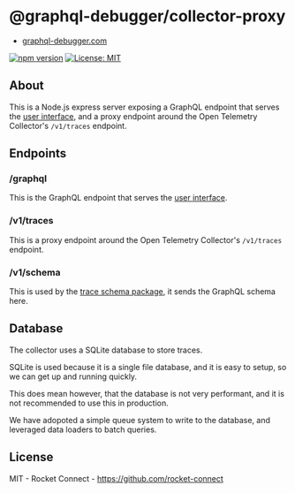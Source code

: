 # @graphql-debugger/collector-proxy

- [graphql-debugger.com](http://www.graphql-debugger.com)

[![npm version](https://badge.fury.io/js/@graphql-debugger%2Fui.svg)](https://badge.fury.io/js/@graphql-debugger%2Ftrace-schema) [![License: MIT](https://img.shields.io/badge/License-MIT-yellow.svg)](https://opensource.org/licenses/MIT)

## About

This is a Node.js express server exposing a GraphQL endpoint that serves the [user interface](https://github.com/rocket-connect/graphql-debugger/tree/main/packages/ui), and a proxy endpoint around the Open Telemetry Collector's `/v1/traces` endpoint.

## Endpoints

### /graphql

This is the GraphQL endpoint that serves the [user interface](https://github.com/rocket-connect/graphql-debugger/tree/main/packages/ui).

### /v1/traces

This is a proxy endpoint around the Open Telemetry Collector's `/v1/traces` endpoint.

### /v1/schema

This is used by the [trace schema package](https://github.com/rocket-connect/graphql-debugger/tree/main/packages/trace-schema), it sends the GraphQL schema here.

## Database

The collector uses a SQLite database to store traces.

SQLite is used because it is a single file database, and it is easy to setup, so we can get up and running quickly.

This does mean however, that the database is not very performant, and it is not recommended to use this in production.

We have adopoted a simple queue system to write to the database, and leveraged data loaders to batch queries.

## License

MIT - Rocket Connect - https://github.com/rocket-connect
